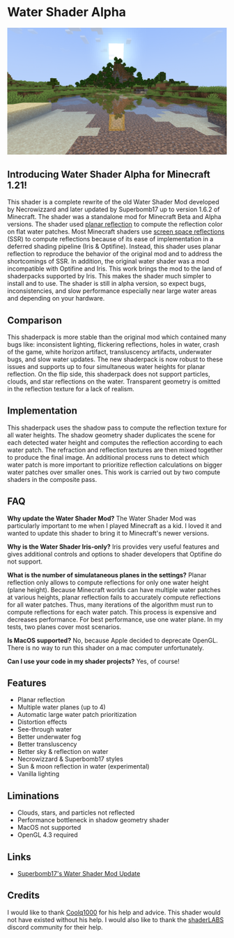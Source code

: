 # Water Shader Alpha
![Water Shader Picture](shaders/res/water_shader_picture.png)

## Introducing Water Shader Alpha for Minecraft 1.21! 
This shader is a complete rewrite of the old Water Shader Mod developed by Necrowizzard and later updated by Superbomb17 up to version 1.6.2 of Minecraft. The shader was a standalone mod for Minecraft Beta and Alpha versions. The shader used [planar reflection](https://www.youtube.com/watch?v=HusvGeEDU_U) to compute the reflection color on flat water patches. Most Minecraft shaders use [screen space reflections](https://lettier.github.io/3d-game-shaders-for-beginners/screen-space-reflection.html) (SSR) to compute reflections because of its ease of implementation in a deferred shading pipeline (Iris & Optifine). Instead, this shader uses planar reflection to reproduce the behavior of the original mod and to address the shortcomings of SSR. In addition, the original water shader was a mod incompatible with Optifine and Iris. This work brings the mod to the land of shaderpacks supported by Iris. This makes the shader much simpler to install and to use. The shader is still in alpha version, so expect bugs, inconsistencies, and slow performance especially near large water areas and depending on your hardware.

## Comparison
This shaderpack is more stable than the original mod which contained many bugs like: inconsistent lighting, flickering reflections, holes in water, crash of the game, white horizon artifact, transluscency artifacts, underwater bugs, and slow water updates. The new shaderpack is now robust to these issues and supports up to four simultaneous water heights for planar reflection. On the flip side, this shaderpack does not support particles, clouds, and star reflections on the water. Transparent geometry is omitted in the reflection texture for a lack of realism.

## Implementation
This shaderpack uses the shadow pass to compute the reflection texture for all water heights. The shadow geometry shader duplicates the scene for each detected water height and computes the reflection according to each water patch. The refraction and reflection textures are then mixed together to produce the final image. An additional process runs to detect which water patch is more important to prioritize reflection calculations on bigger water patches over smaller ones. This work is carried out by two compute shaders in the composite pass.

## FAQ
__Why update the Water Shader Mod?__ The Water Shader Mod was particularly important to me when I played Minecraft as a kid. I loved it and wanted to update this shader to bring it to Minecraft's newer versions.

__Why is the Water Shader Iris-only?__ Iris provides very useful features and gives additional controls and options to shader developers that Optifine do not support.

__What is the number of simulataneous planes in the settings?__ Planar reflection only allows to compute reflections for only one water height (plane height). Because Minecraft worlds can have multiple water patches at various heights, planar reflection fails to accurately compute reflections for all water patches. Thus, many iterations of the algorithm must run to compute reflections for each water patch. This process is expensive and decreases performance. For best performance, use one water plane. In my tests, two planes cover most scenarios.

__Is MacOS supported?__ No, because Apple decided to deprecate OpenGL. There is no way to run this shader on a mac computer unfortunately.

__Can I use your code in my shader projects?__ Yes, of course!

## Features
- Planar reflection
- Multiple water planes (up to 4)
- Automatic large water patch prioritization
- Distortion effects
- See-through water
- Better underwater fog
- Better transluscency
- Better sky & reflection on water
- Necrowizzard & Superbomb17 styles
- Sun & moon reflection in water (experimental)
- Vanilla lighting

## Liminations
- Clouds, stars, and particles not reflected
- Performance bottleneck in shadow geometry shader
- MacOS not supported
- OpenGL 4.3 required

## Links
- [Superbomb17's Water Shader Mod Update](https://www.minecraftforum.net/forums/mapping-and-modding-java-edition/minecraft-mods/1285819-1-6-2-water-shader-alpha-over-325-000-downloads)

## Credits
I would like to thank [Coolq1000](https://github.com/coolq1000) for his help and advice. This shader would not have existed without his help. I would also like to thank the [shaderLABS](https://shaderlabs.org/wiki/Main_Page) discord community for their help.